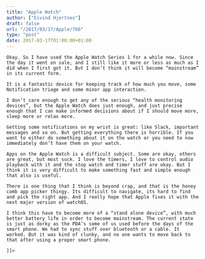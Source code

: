 ```yaml
---
title: "Apple Watch"
author: ["Eivind Hjertnes"]
draft: false
url: "/2017/03/17/Apple/766"
type: "post"
date: 2017-03-17T01:00:00+01:00
---
```


<div class="HTML">
  <div></div>

<p>

</div>

```text
Okay. So I have used the Apple Watch Series 1 for a while now. Since the day it went on sale, and I still like it more or less as much as I did when I first got it. But I don’t think it will become “mainstream” in its current form.
```

<div class="HTML">
  <div></div>

</p>

</div>

<div class="HTML">
  <div></div>

<p>

</div>

```text
It is a fantastic device for keeping track of how much you move, some Notification triage and some minor app interaction.
```

<div class="HTML">
  <div></div>

</p>

</div>

<div class="HTML">
  <div></div>

<p>

</div>

```text
I don’t care enough to get any of the serious “health monitoring devices”, but the Apple Watch does just enough, and just precise enough that I can make informed decisions about if I should move more, sleep more or relax more.
```

<div class="HTML">
  <div></div>

</p>

</div>

<div class="HTML">
  <div></div>

<p>

</div>

```text
Getting some notifications on my wrist is great: like Slack, important messages and so on. But getting everything there is horrible. If you want to either do something about it on the watch or you need to now immediately don’t have them on your watch.
```

<div class="HTML">
  <div></div>

</p>

</div>

<div class="HTML">
  <div></div>

<p>

</div>

```text
Apps on the Apple Watch is a difficult subject. Some are okay, others are great, but most suck. I love the timers, I love to control audio playback with it and the stop watch and timer stuff are okay. But I think it is very difficult to make something fast and simple enough that also is useful.
```

<div class="HTML">
  <div></div>

</p>

</div>

<div class="HTML">
  <div></div>

<p>

</div>

```text
There is one thing that I think is beyond crap, and that is the honey comb app picker thingy. Its difficult to navigate, its hard to find and pick the right app. And I really hope that Apple fixes it with the next major version of watchOS.
```

<div class="HTML">
  <div></div>

</p>

</div>

<div class="HTML">
  <div></div>

<p>

</div>

```text
I think this have to become more of a “stand alone device”, with much better battery life in order to become mainstream. The current state is just as dorky as the PDA’s some of us used before the days of the smart phone. We had to sync stuff over bluetooth or a cable. It worked. But it was kind of clunky, and no one wants to move back to that after using a proper smart phone.
```

<div class="HTML">
  <div></div>

</p>

</div>

<div class="HTML">
  <div></div>

<p>

</div>

```text
]]>
```

<div class="HTML">
  <div></div>

</p>

</div>
